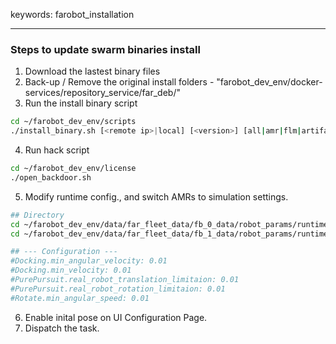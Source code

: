 keywords: farobot_installation

---
### Steps to update swarm binaries install
1. Download the lastest binary files
2. Back-up / Remove the original install folders
		- "farobot_dev_env/docker-services/repository_service/far_deb/"
3. Run the install binary script
```sh
cd ~/farobot_dev_env/scripts
./install_binary.sh [<remote ip>|local] [<version>] [all|amr|flm|artifact]
```
4. Run hack script 
```sh 
cd ~/farobot_dev_env/license
./open_backdoor.sh
```
5. Modify runtime config., and switch AMRs to simulation settings.
```sh
## Directory
cd ~/farobot_dev_env/data/far_fleet_data/fb_0_data/robot_params/runtime_conf.json
cd ~/farobot_dev_env/data/far_fleet_data/fb_1_data/robot_params/runtime_conf.json

## --- Configuration ---
#Docking.min_angular_velocity: 0.01
#Docking.min_velocity: 0.01
#PurePursuit.real_robot_translation_limitaion: 0.01
#PurePursuit.real_robot_rotation_limitaion: 0.01
#Rotate.min_angular_speed: 0.01
```
6. Enable inital pose on UI Configuration Page.
7. Dispatch the task.